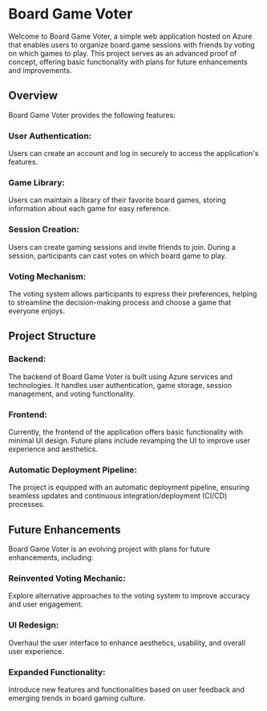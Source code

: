 # Board Game Voter
Welcome to Board Game Voter, a simple web application hosted on Azure that enables users to organize board game sessions with friends by voting on which games to play. This project serves as an advanced proof of concept, offering basic functionality with plans for future enhancements and improvements.

## Overview
Board Game Voter provides the following features:

### User Authentication: 
Users can create an account and log in securely to access the application's features.

### Game Library: 
Users can maintain a library of their favorite board games, storing information about each game for easy reference.

### Session Creation:
Users can create gaming sessions and invite friends to join. During a session, participants can cast votes on which board game to play.

### Voting Mechanism:
The voting system allows participants to express their preferences, helping to streamline the decision-making process and choose a game that everyone enjoys.

## Project Structure
### Backend: 
The backend of Board Game Voter is built using Azure services and technologies. It handles user authentication, game storage, session management, and voting functionality.

### Frontend: 
Currently, the frontend of the application offers basic functionality with minimal UI design. Future plans include revamping the UI to improve user experience and aesthetics.

### Automatic Deployment Pipeline: 
The project is equipped with an automatic deployment pipeline, ensuring seamless updates and continuous integration/deployment (CI/CD) processes.

## Future Enhancements
Board Game Voter is an evolving project with plans for future enhancements, including:

### Reinvented Voting Mechanic: 
Explore alternative approaches to the voting system to improve accuracy and user engagement.

### UI Redesign: 
Overhaul the user interface to enhance aesthetics, usability, and overall user experience.

### Expanded Functionality: 
Introduce new features and functionalities based on user feedback and emerging trends in board gaming culture.
